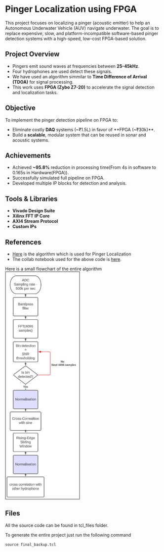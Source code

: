 # Pinger Localization using FPGA

This project focuses on localizing a pinger (acoustic emitter) to help an Autonomous Underwater Vehicle (AUV) navigate underwater. The goal is to replace expensive, slow, and platform-incompatible software-based pinger detection systems with a high-speed, low-cost FPGA-based solution.

## Project Overview

- Pingers emit sound waves at frequencies between **25-45kHz**.
- Four hydrophones are used detect these signals.
- We have used an algorithm simmilar to **Time Difference of Arrival (TDOA)** for signal processing.
- This work uses **FPGA (Zybo Z7-20)** to accelerate the signal detection and localization tasks.

## Objective

To implement the pinger detection pipeline on FPGA to:

- Eliminate costly **DAQ** systems (~₹1.5L) in favor of **FPGA (~₹30k)**.
- Build a **scalable**, modular system that can be reused in sonar and acoustic systems.

## Achievements

- Achieved **~95.8%** reduction in processing time(From 4s in software to 0.165s in Hardware(FPGA)).
- Successfully simulated full pipeline on FPGA.
- Developed multiple IP blocks for detection and analysis.

## Tools & Libraries

- **Vivado Design Suite**
- **Xilinx FFT IP Core**
- **AXI4 Stream Protocol**
- **Custom IPs**

## References

- [Here](https://drive.google.com/file/d/1CggZDJSdUsD7FZXWV6njr6QxX8ftU1rM/view) is the algorithm which is used for Pinger Localization
- The collab notebook used for the above code is [here](https://colab.research.google.com/drive/1zq0cF1qQg30Y6dY3l6lmDWPKzVIs0esH).

Here is a small flowchart of the entire algorithm
<img src="Algorithm_flowchart.png" style="border: 2px solid  gray;">


## Files
All the source code can be found in tcl_files folder.

To generate the entire project just run the following command

<pre><code>source final_backup.tcl</code></pre>